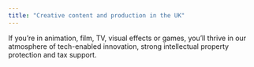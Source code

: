 ```yaml
---
title: "Creative content and production in the UK"
---
```


If you’re in animation, film, TV, visual effects or games, you’ll thrive in our atmosphere of tech-enabled innovation, strong intellectual property protection and tax support.

